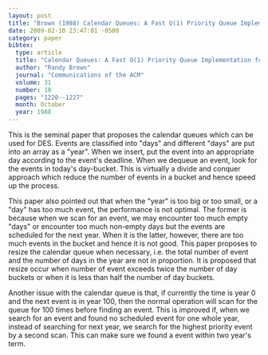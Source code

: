 ```yaml
---
layout: post
title: "Brown (1988) Calendar Queues: A Fast O(1) Priority Queue Implementation for the Simulation Event Set Problem"
date: 2009-02-10 23:47:01 -0500
category: paper
bibtex:
  type: article
  title: "Calendar Queues: A Fast O(1) Priority Queue Implementation for the Simulation Event Set Problem"
  author: "Randy Brown"
  journal: "Communications of the ACM"
  volume: 31
  number: 10
  pages: "1220--1227"
  month: October
  year: 1988
---
```

This is the seminal paper that proposes the calendar queues which can be used for DES. Events are classified into "days" and different "days" are put into an array as a "year". When we insert, put the event into an appropriate day according to the event's deadline. When we dequeue an event, look for the events in today's day-bucket. This is virtually a divide and conquer approach which reduce the number of events in a bucket and hence speed up the process.

This paper also pointed out that when the "year" is too big or too small, or a "day" has too much event, the performance is not optimal. The former is because when we scan for an event, we may encounter too much empty "days" or encounter too much non-empty days but the events are scheduled for the next year. When it is the latter, however, there are too much events in the bucket and hence it is not good. This paper proposes to resize the calendar queue when necessary, i.e. the total number of event and the number of days in the year are not in proportion. It is proposed that resize occur when number of event exceeds twice the number of day buckets or when it is less than half the number of day buckets.

Another issue with the calendar queue is that, if currently the time is year 0 and the next event is in year 100, then the normal operation will scan for the queue for 100 times before finding an event. This is improved if, when we search for an event and found no scheduled event for one whole year, instead of searching for next year, we search for the highest priority event by a second scan. This can make sure we found a event within two year's term.
